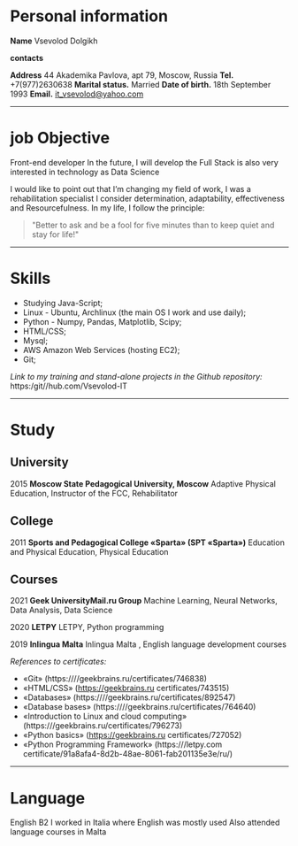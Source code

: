 Personal information
===

**Name**
Vsevolod Dolgikh

**contacts**

**Address** 44 Akademika Pavlova, apt 79, Moscow, Russia
**Tel.** +7(977)2630638
**Marital status.** Married 
**Date of birth.** 18th September 1993
**Email.** it_vsevolod@yahoo.com

---

job Objective
===

Front-end developer
In the future, I will develop the  Full Stack  is also very interested in technology as Data Science

I would like to point out that I’m changing my field of work, I was a rehabilitation specialist
I consider determination, adaptability, effectiveness and
Resourcefulness. In my life, I follow the principle:
> "Better to ask and be a fool for  five minutes than to keep quiet and stay for life!"

---

Skills
===

* Studying Java-Script;
* Linux - Ubuntu, Archlinux (the main OS I work and use daily);
* Python - Numpy, Pandas, Matplotlib, Scipy;
* HTML/CSS;
* Mysql;
* AWS Amazon Web Services (hosting EC2);
* Git;

*Link to my training and stand-alone projects in the Github repository:* https:/git//hub.com/Vsevolod-IT

---

Study
===

University
---
2015 **Moscow State Pedagogical University, Moscow**
Adaptive Physical Education, Instructor of the FCC, Rehabilitator

College
---
2011 **Sports and Pedagogical College «Sparta» (SPT «Sparta»)**
Education and Physical Education, Physical Education

Сourses
---
2021 **Geek UniversityMail.ru Group** 
Machine Learning, Neural Networks, Data Analysis, Data Science

2020 **LETPY**
LETPY, Python programming

2019 **Inlingua  Malta**
Inlingua Malta , English language development courses


*References to certificates:*
* «Git» (https:////geekbrains.ru/certificates/746838)
* «HTML/CSS» (https://geekbrains.ru certificates/743515)
* «Databases» (https:////geekbrains.ru/certificates/892547)
* «Database bases» (https:////geekbrains.ru/certificates/764640)
* «Introduction to Linux and cloud computing» (https:///geekbrains.ru/certificates/796273)
* «Python basics» (https://geekbrains.ru certificates/727052)
* «Python Programming Framework» (https:///letpy.com certificate/91a8afa4-8d2b-48ae-8061-fab201135e3e/ru/)

---

Language
===
English B2
I worked in Italia where English was mostly used
Also attended language courses in Malta
